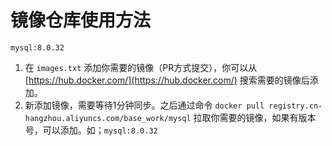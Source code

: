 # 镜像仓库使用方法

```shell
mysql:8.0.32
```

1. 在 `images.txt` 添加你需要的镜像（PR方式提交），你可以从 [https://hub.docker.com/](https://hub.docker.com/) 搜索需要的镜像后添加。
2. 新添加镜像，需要等待1分钟同步。之后通过命令 `docker pull registry.cn-hangzhou.aliyuncs.com/base_work/mysql` 拉取你需要的镜像，如果有版本号，可以添加。如；`mysql:8.0.32`
